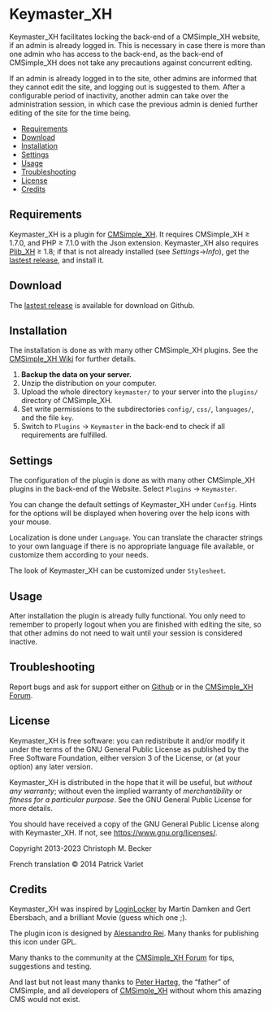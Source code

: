 # Keymaster_XH

Keymaster_XH facilitates locking the back-end of a CMSimple_XH
website, if an admin is already logged in. This is necessary in case
there is more than one admin who has access to the back-end, as the
back-end of CMSimple_XH does not take any precautions against
concurrent editing.

If an admin is already logged in to the site, other admins are informed
that they cannot edit the site, and logging out is suggested to them.
After a configurable period of inactivity, another admin can take over
the administration session, in which case the previous admin is denied
further editing of the site for the time being.

- [Requirements](#requirements)
- [Download](#download)
- [Installation](#installation)
- [Settings](#settings)
- [Usage](#usage)
- [Troubleshooting](#troubleshooting)
- [License](#license)
- [Credits](#credits)

## Requirements

Keymaster_XH is a plugin for [CMSimple_XH](https://cmsimple-xh.org/).
It requires CMSimple_XH ≥ 1.7.0, and PHP ≥ 7.1.0 with the Json extension.
Keymaster_XH also requires [Plib_XH](https://github.com/cmb69/plib_xh) ≥ 1.8;
if that is not already installed (see *Settings*→*Info*),
get the [lastest release](https://github.com/cmb69/plib_xh/releases/latest),
and install it.

## Download

The [lastest release](https://github.com/cmb69/keymaster_xh/releases/latest)
is available for download on Github.

## Installation

The installation is done as with many other CMSimple_XH plugins. See the
[CMSimple_XH Wiki](https://wiki.cmsimple-xh.org/doku.php/installation#plugins)
for further details.

1.  **Backup the data on your server.**
1.  Unzip the distribution on your computer.
1.  Upload the whole directory `keymaster/` to your server into
    the `plugins/` directory of CMSimple_XH.
1.  Set write permissions to the subdirectories `config/`, `css/`,
    `languages/`, and the file `key`.
1.  Switch to `Plugins` → `Keymaster` in the back-end
    to check if all requirements are fulfilled.

## Settings

The configuration of the plugin is done as with many other
CMSimple_XH plugins in the back-end of the Website. Select
`Plugins` → `Keymaster`.

You can change the default settings of Keymaster_XH under
`Config`. Hints for the options will be displayed when hovering
over the help icons with your mouse.

Localization is done under `Language`. You can translate the
character strings to your own language if there is no appropriate
language file available, or customize them according to your
needs.

The look of Keymaster_XH can be customized under `Stylesheet`.

## Usage

After installation the plugin is already fully functional.
You only need to remember to properly logout when you are finished
with editing the site, so that other admins do not need to wait
until your session is considered inactive.

## Troubleshooting

Report bugs and ask for support either on
[Github](https://github.com/cmb69/keymaster_xh/issues)
or in the [CMSimple_XH Forum](https://cmsimpleforum.com/).

## License

Keymaster_XH is free software: you can redistribute it and/or modify
it under the terms of the GNU General Public License as published by
the Free Software Foundation, either version 3 of the License, or
(at your option) any later version.

Keymaster_XH is distributed in the hope that it will be useful,
but *without any warranty*; without even the implied warranty of
*merchantibility* or *fitness for a particular purpose*. See the
GNU General Public License for more details.

You should have received a copy of the GNU General Public License
along with Keymaster_XH.  If not, see <https://www.gnu.org/licenses/>.

Copyright 2013-2023 Christoph M. Becker

French translation © 2014 Patrick Varlet

## Credits

Keymaster_XH was inspired by
[LoginLocker](https://ge-webdesign.de/cmsimpleplugins/?Eigene_Plugins___LoginLocker)
by Martin Damken and Gert Ebersbach,
and a brilliant Movie (guess which one ;).

The plugin icon is designed by [Alessandro Rei](http://www.mentalrey.it/).
Many thanks for publishing this icon under GPL.

Many thanks to the community at the
[CMSimple_XH Forum](https://www.cmsimpleforum.com/) for tips, suggestions
and testing.

And last but not least many thanks to [Peter Harteg](httsp://www.harteg.dk),
the “father” of CMSimple,
and all developers of [CMSimple_XH](https://www.cmsimple-xh.org)
without whom this amazing CMS would not exist.
